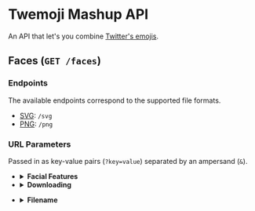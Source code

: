 # Twemoji Mashup API

An API that let's you combine [Twitter's emojis](https://twemoji.twitter.com/).

## Faces (`GET /faces`)

### Endpoints

The available endpoints correspond to the supported file formats.

- [SVG](https://www.w3schools.com/graphics/svg_intro.asp): `/svg`
- [PNG](https://www.lifewire.com/png-file-2622803): `/png`

### URL Parameters

Passed in as key-value pairs (`?key=value`) separated by an ampersand (`&`).

- <details>
  <summary><b>Facial Features</b></summary>
  <br>

    - Key: facial feature
    - Value: emoji

  <br>

  Each feature is a layer and the order in which they're stacked impacts what will be seen or hidden in the output emoji. This is the list of features in default stacking order from bottom to top.

  1. head
  1. headwear
  1. cheeks
  1. mouth
  1. nose
  1. eyes
  1. eyewear
  1. other

  <br>

  If you want to specify your own stacking order, pass in the key-value pair `order=manual` anywhere in the request. The stacking will follow the order you pass in parameters, with the first parameter being at the bottom.

  ##### Example

  If you want...

  - the eyes of [263a](https://unicode-table.com/en/263A) ☺️
  - the mouth of [2639](https://unicode-table.com/en/2639/) ☹️
  - the eyewear of [1f978](https://unicode-table.com/en/1F978/) 🥸

  <br>

  Your request will look like this:

  ```txt
  /faces/png?eyes=263a&mouth=2639&eyewear=1f978

  # Spaced out for easy reading
  /faces /png ? eyes=263a & mouth=2639 & eyewear=1f978
  ```

  If you want the eyes to be above the eyewear, add in `order=manual` and move eyes in front of eyewear:

  ```txt
  /faces/png?mouth=2639&eyewear=1f978&eyes=263a&order=manual

  # Spaced out for easy reading
  /faces /png ? mouth=2639 & eyewear=1f978 & eyes=263a & order=manual
  ```

- <details>
  <summary><b>Downloading</b></summary>
  <br>

  By default the output emoji is displayed. Pass in the key-value pair `download=true` anywhere in the request if you want a file to download instead.

  The default name of the file returned is a modified version of your request parameters. The equals signs (`=`) and ampersands (`&`) are replaced with a minus sign (`-`) and these characters `_-_`.

  ##### Example

  Request:

  ```txt
  /faces/png?eyes=263a&mouth=2639&eyewear=1f978&download=true
  ```

  File returned:

  ```txt
  eyes-263a_-_mouth-2639_-_eyewear-1f978.png
  ```

</details>

- <details>
  <summary><b>Filename</b></summary>
  <br>

  If you want to name your download file, pass in `filename=` with a value of your choosing.

  ##### Example

  Request:

  ```txt
  /faces/png?eyes=263a&mouth=2639&eyewear=1f978&download=true&filename=amazing_emoji.png
  ```

  File returned: `amazing_emoji.png`
</details>
